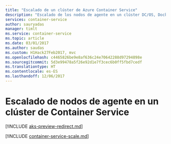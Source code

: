 ```yaml
---
title: "Escalado de un clúster de Azure Container Service"
description: "Escalado de los nodos de agente en un clúster DC/OS, Docker Swarm o Kubernetes en Azure Container Service mediante la CLI de Azure o Azure Portal."
services: container-service
author: sauryadas
manager: timlt
ms.service: container-service
ms.topic: article
ms.date: 03/01/2017
ms.author: saudas
ms.custom: H1Hack27Feb2017, mvc
ms.openlocfilehash: c4465826be9e8af636c24e70642288d97294898e
ms.sourcegitcommit: 5d3e99478a5f26e92d1e7f3cec6b0ff5fbd7cedf
ms.translationtype: HT
ms.contentlocale: es-ES
ms.lasthandoff: 12/06/2017
---
```

# <a name="scale-agent-nodes-in-a-container-service-cluster"></a>Escalado de nodos de agente en un clúster de Container Service

[!INCLUDE [aks-preview-redirect.md](../../../includes/aks-preview-redirect.md)]

[!INCLUDE [container-service-scale.md](../../../includes/container-service-scale.md)]
